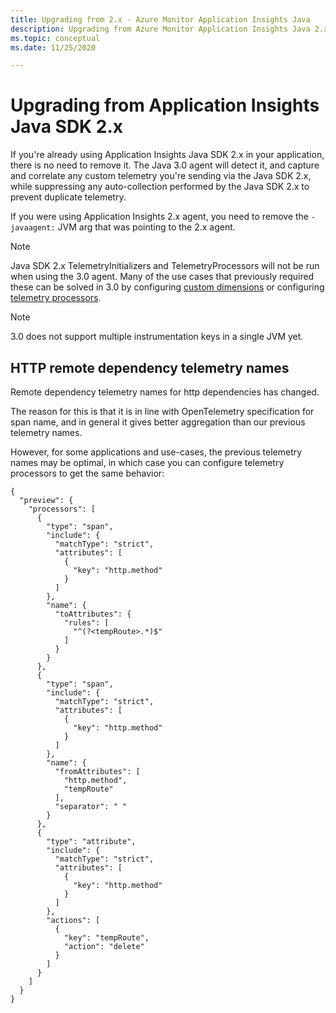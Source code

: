 ```yaml
---
title: Upgrading from 2.x - Azure Monitor Application Insights Java
description: Upgrading from Azure Monitor Application Insights Java 2.x
ms.topic: conceptual
ms.date: 11/25/2020

---
```


# Upgrading from Application Insights Java SDK 2.x

If you're already using Application Insights Java SDK 2.x in your application, there is no need to remove it.
The Java 3.0 agent will detect it, and capture and correlate any custom telemetry you're sending via the Java SDK 2.x,
while suppressing any auto-collection performed by the Java SDK 2.x to prevent duplicate telemetry.

If you were using Application Insights 2.x agent, you need to remove the `-javaagent:` JVM arg
that was pointing to the 2.x agent.

> [!NOTE]
> Java SDK 2.x TelemetryInitializers and TelemetryProcessors will not be run when using the 3.0 agent.
> Many of the use cases that previously required these can be solved in 3.0
> by configuring [custom dimensions](./java-standalone-config.md#custom-dimensions)
> or configuring [telemetry processors](./java-standalone-telemetry-processors.md).

> [!NOTE]
> 3.0 does not support multiple instrumentation keys in a single JVM yet.

## HTTP remote dependency telemetry names
 
Remote dependency telemetry names for http dependencies has changed.

The reason for this is that it is in line with OpenTelemetry specification for span name,
and in general it gives better aggregation than our previous telemetry names.

However, for some applications and use-cases, the previous telemetry names may be optimal,
in which case you can configure telemetry processors to get the same behavior:

```
{
  "preview": {
    "processors": [
      {
        "type": "span",
        "include": {
          "matchType": "strict",
          "attributes": [
            {
              "key": "http.method"
            }
          ]
        },
        "name": {
          "toAttributes": {
            "rules": [
              "^(?<tempRoute>.*)$"
            ]
          }
        }
      },
      {
        "type": "span",
        "include": {
          "matchType": "strict",
          "attributes": [
            {
              "key": "http.method"
            }
          ]
        },
        "name": {
          "fromAttributes": [
            "http.method",
            "tempRoute"
          ],
          "separator": " "
        }
      },
      {
        "type": "attribute",
        "include": {
          "matchType": "strict",
          "attributes": [
            {
              "key": "http.method"
            }
          ]
        },
        "actions": [
          {
            "key": "tempRoute",
            "action": "delete"
          }
        ]
      }
    ]
  }
}
```
